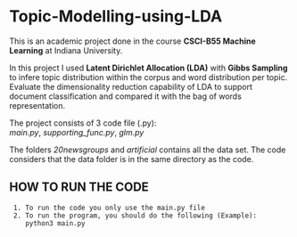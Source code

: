 # Topic-Modelling-using-LDA
This is an academic project done in the course **CSCI-B55 Machine Learning** at Indiana University.

In this project I used **Latent Dirichlet Allocation (LDA)** with **Gibbs Sampling** to infere topic distribution within the corpus and word distribution per topic. Evaluate the dimensionality reduction capability of LDA to support document classification and compared it with the bag of words representation.

The project consists of 3 code file (.py):\
_main.py_, _supporting_func.py_, _glm.py_

The folders _20newsgroups_ and _artificial_ contains all the data set. The code considers that the data folder is in the same directory as the code. 

## HOW TO RUN THE CODE
     1. To run the code you only use the main.py file
     2. To run the program, you should do the following (Example):
        python3 main.py
